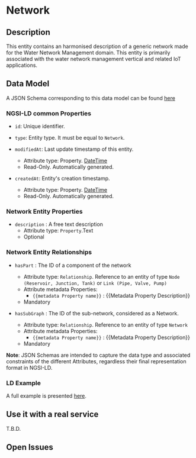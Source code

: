 # Network

## Description
This entity contains an harmonised description of a generic network made for the Water Network Management domain. This entity is primarily associated with the water network management vertical and related IoT applications.

## Data Model

A JSON Schema corresponding to this data model can be found [here](../schema.json)

### NGSI-LD common Properties
-   `id`: Unique identifier.

-   `type`: Entity type. It must be equal to `Network`.

-   `modifiedAt`: Last update timestamp of this
    entity.

    -   Attribute type: Property. [DateTime](https://schema.org/DateTime)
    -   Read-Only. Automatically generated.

-   `createdAt`: Entity's creation timestamp.

    -   Attribute type: Property. [DateTime](https://schema.org/DateTime)
    -   Read-Only. Automatically generated.

### Network Entity Properties

-   `description` : A free text description
    -   Attribute type: `Property`.Text
    -   Optional

### Network Entity Relationships

-   `hasPart` : The ID of a component of the network

    -   Attribute type: `Relationship`. Reference to an entity of type `Node (Reservoir, Junction, Tank)` or `Link (Pipe, Valve, Pump)`
    -   Attribute metadata Properties:
        -   `{{metadata Property name}}` : {{Metadata Property Description}}
    -   Mandatory

-   `hasSubGraph` : The ID of the sub-network, considered as a Network.

    -   Attribute type: `Relationship`. Reference to an entity of type `Network`
    -   Attribute metadata Properties:
        -   `{{metadata Property name}}` : {{Metadata Property Description}}
    -   Mandatory

**Note**: JSON Schemas are intended to capture the data type and associated
constraints of the different Attributes, regardless their final representation
format in NGSI-LD.


### LD Example

A full example is presented [here](../example-normalized-ld.jsonld).

## Use it with a real service

T.B.D.

## Open Issues